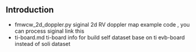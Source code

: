 ## Introduction
- fmwcw_2d_doppler.py  siginal 2d RV doppler map example code , you can process siginal link this 
- ti-board.md          ti-board info for build self dataset base on ti evb-board instead of soli dataset 

